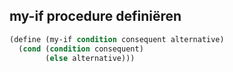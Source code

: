 ## my-if procedure definiëren
```scheme
(define (my-if condition consequent alternative)
  (cond (condition consequent)
        (else alternative)))
```
